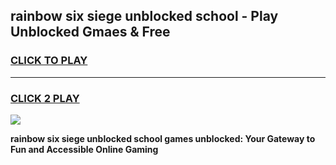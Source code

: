 
## rainbow six siege unblocked school - Play Unblocked Gmaes & Free
<h3>
<a href="https://news.freeplayer.one?title=rainbow_six_siege_unblocked_school&ref=16F">CLICK TO PLAY</a></h3>
<hr>

<h3>
<a href="https://news.freeplayer.one?title=rainbow_six_siege_unblocked_school&ref=16F">CLICK 2 PLAY</a>
  
</h3>

<a href="https://news.freeplayer.one?title=rainbow_six_siege_unblocked_school&ref=16F/"><img src="https://clearcache.store/games.png"></a>


**rainbow six siege unblocked school games unblocked: Your Gateway to Fun and Accessible Online Gaming**
